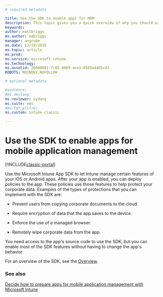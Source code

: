 ```yaml
---
# required metadata

title: Use the SDK to enable apps for MAM 
description: This topic gives you a quick overview of why you should use the Intune App SDK.
keywords:
author: mattbriggs
ms.author: mabriggs
manager: angrobe
ms.date: 12/19/2016
ms.topic: article
ms.prod:
ms.service: microsoft-intune
ms.technology:
ms.assetid: 26b00081-7c05-4969-ace1-0585e44d5cd2
ROBOTS: NOINDEX,NOFOLLOW

# optional metadata

#audience:
#ms.devlang:
ms.reviewer: oydang
ms.suite: ems
#ms.tgt_pltfrm:
ms.custom: intune-classic

---
```


# Use the SDK to enable apps for mobile application management

[!INCLUDE[classic-portal](../includes/classic-portal.md)]

Use the Microsoft Intune App SDK to let Intune manage certain features of your iOS or Android apps. After your app is enabled, you can deploy policies to the app. These policies use those features to help protect your corporate data. Examples of the types of protections that you can implement with the SDK are:

-   Prevent users from copying corporate documents to the cloud.

-   Require encryption of data that the app saves to the device.

-   Enforce the use of a managed browser.

-   Remotely wipe corporate data from the app.

You need access to the app's source code to use the SDK, but you can enable most of the SDK features without having to change the app's behavior.

For an overview of the SDK, see the [Overview](/intune/app-sdk-get-started).

### See also
[Decide how to prepare apps for mobile application management with Microsoft Intune](/intune/apps-prepare-mobile-application-management)

